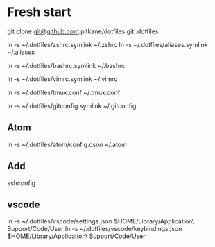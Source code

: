# Fresh start

git clone git@github.com:pitkane/dotfiles.git .dotfiles

ln -s ~/.dotfiles/zshrc.symlink ~/.zshrc
ln -s ~/.dotfiles/aliases.symlink ~/.aliases

ln -s ~/.dotfiles/bashrc.symlink ~/.bashrc

ln -s ~/.dotfiles/vimrc.symlink ~/.vimrc

ln -s ~/.dotfiles/tmux.conf ~/.tmux.conf

ln -s ~/.dotfiles/gitconfig.symlink ~/.gitconfig

## Atom

ln -s ~/.dotfiles/atom/config.cson ~/.atom

## Add

sshconfig

## vscode 

ln -s ~/.dotfiles/vscode/settings.json $HOME/Library/Application\ Support/Code/User
ln -s ~/.dotfiles/vscode/keybindings.json $HOME/Library/Application\ Support/Code/User
